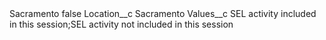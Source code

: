<?xml version="1.0" encoding="UTF-8"?>
<CustomMetadata xmlns="http://soap.sforce.com/2006/04/metadata" xmlns:xsi="http://www.w3.org/2001/XMLSchema-instance" xmlns:xsd="http://www.w3.org/2001/XMLSchema">
    <label>Sacramento</label>
    <protected>false</protected>
    <values>
        <field>Location__c</field>
        <value xsi:type="xsd:string">Sacramento</value>
    </values>
    <values>
        <field>Values__c</field>
        <value xsi:type="xsd:string">SEL activity included in this session;SEL activity not included in this session</value>
    </values>
</CustomMetadata>
